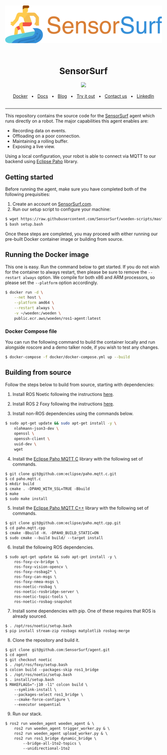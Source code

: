 [![SensorSurf](assets/logo.png)](https://www.sensorsurf.com)

<br/>

<div align="center">
    <h1>SensorSurf</h1>
    <a href="https://github.com/sensorsurf/agent/blob/noetic/LICENSE"><img src="https://img.shields.io/badge/License-AGPL_v3-blue.svg" /></a>
    <br />
    <br />
    <a href="https://gallery.ecr.aws/woeden/ros1-agent">Docker</a>
    <span>&nbsp;&nbsp;•&nbsp;&nbsp;</span>
    <a href="https://docs.woeden.com">Docs</a>
    <span>&nbsp;&nbsp;•&nbsp;&nbsp;</span>
    <a href="https://sensorsurf.com/blogs">Blog</a>
    <span>&nbsp;&nbsp;•&nbsp;&nbsp;</span>
    <a href="https://app.woeden.com/auth/register">Try it out</a>
    <span>&nbsp;&nbsp;•&nbsp;&nbsp;</span>
    <a href="https://sensorsurf.com/contact">Contact us</a>
    <span>&nbsp;&nbsp;•&nbsp;&nbsp;</span>
    <a href="https://linkedin.com/company/sensorsurf">LinkedIn</a>
  <br />
  <br />
</div>

<hr />

This repository contains the source code for the [SensorSurf](sensorsurf.com) agent which runs directly on a robot. The major capabilities this agent enables are:

* Recording data on events.
* Offloading on a poor connection.
* Maintaining a rolling buffer.
* Exposing a live view.

Using a local configuration, your robot is able to connect via MQTT to our backend using [Eclipse Paho](http://eclipse.org/paho) library.

## Getting started

Before running the agent, make sure you have completed both of the following prequisities:

1. Create an account on [SensorSurf.com](sensorsurf.com).
2. Run our setup script to configure your machine:

```bash
$ wget https://raw.githubusercontent.com/SensorSurf/woeden-scripts/master/setup.bash
$ bash setup.bash
```

Once these steps are completed, you may proceed with either running our pre-built Docker container image or building from source.

## Running the Docker image

This one is easy. Run the command below to get started. If you do not wish for the container to always restart, then please be sure to remove the `--restart always` option. We compile for both x86 and ARM processors, so please set the `--platform` option accordingly.

```bash
$ docker run -d \
    --net host \
    --platform amd64 \
    --restart always \
    -v ~/woeden:/woeden \
    public.ecr.aws/woeden/ros1-agent:latest
```

### Docker Compose file

You can run the following command to build the container locally and run alongside roscore and a demo talker node, if you wish to test any changes.

```bash
$ docker-compose -f docker/docker-compose.yml up --build
```

## Building from source

Follow the steps below to build from source, starting with dependencies:

1. Install ROS Noetic following the instructions [here](http://wiki.ros.org/noetic/Installation).

2. Install ROS 2 Foxy following the instructions [here](https://docs.ros.org/en/foxy/Installation.html).

3. Install non-ROS dependencies using the commands below.
```bash
$ sudo apt-get update && sudo apt-get install -y \
    nlohmann-json3-dev \
    openssl \
    openssh-client \
    uuid-dev \
    wget
```

4. Install the [Eclipse Paho MQTT C](https://github.com/eclipse/paho.mqtt.c) library with the following set of commands.
```
$ git clone git@github.com:eclipse/paho.mqtt.c.git
$ cd paho.mqtt.c
$ mkdir build
$ cmake . -DPAHO_WITH_SSL=TRUE -Bbuild
$ make
$ sudo make install
```

5. Install the [Eclipse Paho MQTT C++](https://github.com/eclipse/paho.mqtt.cpp) library with the following set of commands.
```
$ git clone git@github.com:eclipse/paho.mqtt.cpp.git
$ cd paho.mqtt.cpp
$ cmake -Bbuild -H. -DPAHO_BUILD_STATIC=ON
$ sudo cmake --build build/ --target install
```

6. Install the following ROS dependencies.
```
$ sudo apt-get update && sudo apt-get install -y \
    ros-foxy-cv-bridge \
    ros-foxy-vision-opencv \
    ros-foxy-rosbag2* \
    ros-foxy-can-msgs \
    ros-foxy-nmea-msgs \
    ros-noetic-rosbag \
    ros-noetic-rosbridge-server \
    ros-noetic-topic-tools \
    ros-noetic-rosbag-snapshot
```

7. Install some dependencies with pip. One of these requires that ROS is already sourced.
```
$ . /opt/ros/noetic/setup.bash
$ pip install stream-zip rosbags matplotlib rosbag-merge
```

8. Clone the repository and build it.
```
$ git clone git@github.com:SensorSurf/agent.git
$ cd agent
$ git checkout noetic
$ . /opt/ros/foxy/setup.bash
$ colcon build --packages-skip ros1_bridge
$ . /opt/ros/noetic/setup.bash
$ . install/setup.bash
$ MAKEFLAGS="-j10 -l1" colcon build \
    --symlink-install \
    --packages-select ros1_bridge \
    --cmake-force-configure \
    --executor sequential
```

9. Run our stack.
```
$ ros2 run woeden_agent woeden_agent & \
    ros2 run woeden_agent trigger_worker.py & \
    ros2 run woeden_agent upload_worker.py & \
    ros2 run ros1_bridge dynamic_bridge \
        --bridge-all-1to2-topics \
        --unidirectional-1to2
```
